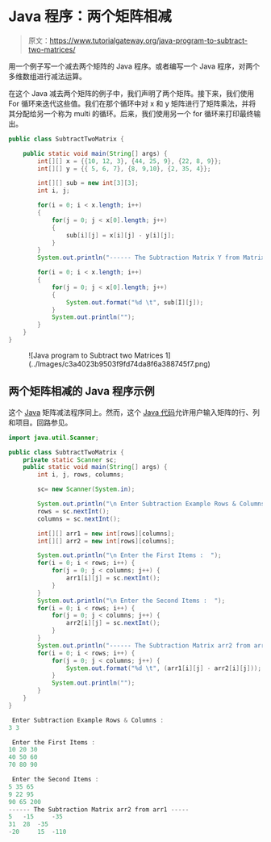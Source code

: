 # Java 程序：两个矩阵相减

> 原文：<https://www.tutorialgateway.org/java-program-to-subtract-two-matrices/>

用一个例子写一个减去两个矩阵的 Java 程序。或者编写一个 Java 程序，对两个多维数组进行减法运算。

在这个 Java 减去两个矩阵的例子中，我们声明了两个矩阵。接下来，我们使用 For 循环来迭代这些值。我们在那个循环中对 x 和 y 矩阵进行了矩阵乘法，并将其分配给另一个称为 multi 的循环。后来，我们使用另一个 for 循环来打印最终输出。

```java
public class SubtractTwoMatrix {

	public static void main(String[] args) {
		int[][] x = {{10, 12, 3}, {44, 25, 9}, {22, 8, 9}};
		int[][] y = {{ 5, 6, 7}, {8, 9,10}, {2, 35, 4}};

		int[][] sub = new int[3][3];
		int i, j;

		for(i = 0; i < x.length; i++)
		{
			for(j = 0; j < x[0].length; j++)
			{
				sub[i][j] = x[i][j] - y[i][j];
			}
		}
		System.out.println("------ The Subtraction Matrix Y from Matrix X -----");

		for(i = 0; i < x.length; i++)
		{
			for(j = 0; j < x[0].length; j++)
			{
				System.out.format("%d \t", sub[I][j]);
			}
			System.out.println("");
		}
	}
}
```

<figure class="wp-block-image size-large">![Java program to Subtract two Matrices 1](../Images/c3a4023b9503f9fd74da8f6a388745f7.png)</figure>

## 两个矩阵相减的 Java 程序示例

这个 [Java](https://www.tutorialgateway.org/java-tutorial/) 矩阵减法程序同上。然而，这个 [Java 代码](https://www.tutorialgateway.org/learn-java-programs/)允许用户输入矩阵的行、列和项目。回路参见。

```java
import java.util.Scanner;

public class SubtractTwoMatrix {
	private static Scanner sc;
	public static void main(String[] args) {
		int i, j, rows, columns;

		sc= new Scanner(System.in);

		System.out.println("\n Enter Subtraction Example Rows & Columns :  ");
		rows = sc.nextInt();
		columns = sc.nextInt();

		int[][] arr1 = new int[rows][columns];
		int[][] arr2 = new int[rows][columns];

		System.out.println("\n Enter the First Items :  ");
		for(i = 0; i < rows; i++) {
			for(j = 0; j < columns; j++) {
				arr1[i][j] = sc.nextInt();
			}		
		}
		System.out.println("\n Enter the Second Items :  ");
		for(i = 0; i < rows; i++) {
			for(j = 0; j < columns; j++) {
				arr2[i][j] = sc.nextInt();
			}		
		}
		System.out.println("------ The Subtraction Matrix arr2 from arr1 -----");
		for(i = 0; i < rows; i++) {
			for(j = 0; j < columns; j++) {
				System.out.format("%d \t", (arr1[i][j] - arr2[i][j]));
			}
			System.out.println("");
		}
	}
}
```

```java
 Enter Subtraction Example Rows & Columns :  
3 3

 Enter the First Items :  
10 20 30
40 50 60
70 80 90

 Enter the Second Items :  
5 35 65
9 22 95
90 65 200
------ The Subtraction Matrix arr2 from arr1 -----
5 	-15 	-35 	
31 	28 	-35 	
-20 	15 	-110 
```